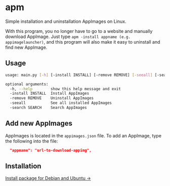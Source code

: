 # apm
Simple installation and uninstallation AppImages on Linux.

With this program, you no longer have to go to a website and manually download AppImage. Just type `apm -install appname (e.g. appimagelauncher)`, and this program will also make it easy to uninstall and find new AppImage.
## Usage
```bash
usage: main.py [-h] [-install INSTALL] [-remove REMOVE] [-seeall] [-search SEARCH]

optional arguments:
  -h, --help        show this help message and exit
  -install INSTALL  Install AppImages
  -remove REMOVE    Uninstall AppImages
  -seeall           See all installed AppImages
  -search SEARCH    Search AppImages
```
## Add new AppImages
AppImages is located in the `appimages.json` file.
To add an AppImage, type the following into the file:
```json
  "appname": "url-to-download-appimg",
```
## Installation
[Install package for Debian and Ubuntu →](https://github.com/vikdevelop/apm/blob/main/apm_1.0-1_amd64.deb?raw=true)
